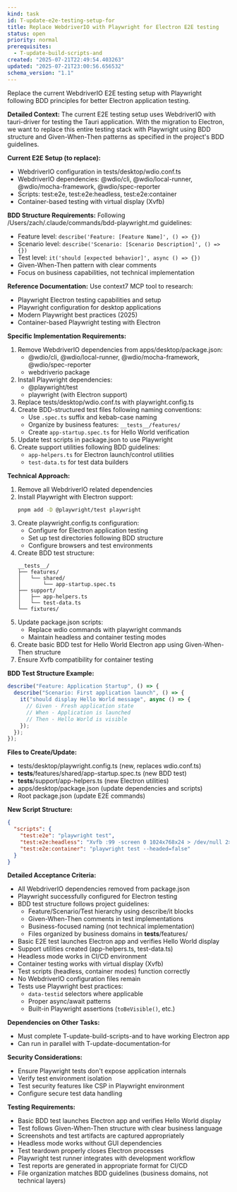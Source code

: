 ```yaml
---
kind: task
id: T-update-e2e-testing-setup-for
title: Replace WebdriverIO with Playwright for Electron E2E testing
status: open
priority: normal
prerequisites:
  - T-update-build-scripts-and
created: "2025-07-21T22:49:54.403263"
updated: "2025-07-21T23:00:56.656532"
schema_version: "1.1"
---
```


Replace the current WebdriverIO E2E testing setup with Playwright following BDD principles for better Electron application testing.

**Detailed Context:**
The current E2E testing setup uses WebdriverIO with tauri-driver for testing the Tauri application. With the migration to Electron, we want to replace this entire testing stack with Playwright using BDD structure and Given-When-Then patterns as specified in the project's BDD guidelines.

**Current E2E Setup (to replace):**

- WebdriverIO configuration in tests/desktop/wdio.conf.ts
- WebdriverIO dependencies: @wdio/cli, @wdio/local-runner, @wdio/mocha-framework, @wdio/spec-reporter
- Scripts: test:e2e, test:e2e:headless, test:e2e:container
- Container-based testing with virtual display (Xvfb)

**BDD Structure Requirements:**
Following /Users/zach/.claude/commands/bdd-playwright.md guidelines:

- Feature level: `describe('Feature: [Feature Name]', () => {})`
- Scenario level: `describe('Scenario: [Scenario Description]', () => {})`
- Test level: `it('should [expected behavior]', async () => {})`
- Given-When-Then pattern with clear comments
- Focus on business capabilities, not technical implementation

**Reference Documentation:**
Use context7 MCP tool to research:

- Playwright Electron testing capabilities and setup
- Playwright configuration for desktop applications
- Modern Playwright best practices (2025)
- Container-based Playwright testing with Electron

**Specific Implementation Requirements:**

1. Remove WebdriverIO dependencies from apps/desktop/package.json:
   - @wdio/cli, @wdio/local-runner, @wdio/mocha-framework, @wdio/spec-reporter
   - webdriverio package
2. Install Playwright dependencies:
   - @playwright/test
   - playwright (with Electron support)
3. Replace tests/desktop/wdio.conf.ts with playwright.config.ts
4. Create BDD-structured test files following naming conventions:
   - Use `.spec.ts` suffix and kebab-case naming
   - Organize by business features: `__tests__/features/`
   - Create `app-startup.spec.ts` for Hello World verification
5. Update test scripts in package.json to use Playwright
6. Create support utilities following BDD guidelines:
   - `app-helpers.ts` for Electron launch/control utilities
   - `test-data.ts` for test data builders

**Technical Approach:**

1. Remove all WebdriverIO related dependencies
2. Install Playwright with Electron support:
   ```bash
   pnpm add -D @playwright/test playwright
   ```
3. Create playwright.config.ts configuration:
   - Configure for Electron application testing
   - Set up test directories following BDD structure
   - Configure browsers and test environments
4. Create BDD test structure:
   ```
   __tests__/
   ├── features/
   │   └── shared/
   │       └── app-startup.spec.ts
   ├── support/
   │   ├── app-helpers.ts
   │   └── test-data.ts
   └── fixtures/
   ```
5. Update package.json scripts:
   - Replace wdio commands with playwright commands
   - Maintain headless and container testing modes
6. Create basic BDD test for Hello World Electron app using Given-When-Then structure
7. Ensure Xvfb compatibility for container testing

**BDD Test Structure Example:**

```typescript
describe("Feature: Application Startup", () => {
  describe("Scenario: First application launch", () => {
    it("should display Hello World message", async () => {
      // Given - Fresh application state
      // When - Application is launched
      // Then - Hello World is visible
    });
  });
});
```

**Files to Create/Update:**

- tests/desktop/playwright.config.ts (new, replaces wdio.conf.ts)
- **tests**/features/shared/app-startup.spec.ts (new BDD test)
- **tests**/support/app-helpers.ts (new Electron utilities)
- apps/desktop/package.json (update dependencies and scripts)
- Root package.json (update E2E commands)

**New Script Structure:**

```json
{
  "scripts": {
    "test:e2e": "playwright test",
    "test:e2e:headless": "Xvfb :99 -screen 0 1024x768x24 > /dev/null 2>&1 & sleep 2 && DISPLAY=:99 playwright test",
    "test:e2e:container": "playwright test --headed=false"
  }
}
```

**Detailed Acceptance Criteria:**

- All WebdriverIO dependencies removed from package.json
- Playwright successfully configured for Electron testing
- BDD test structure follows project guidelines:
  - Feature/Scenario/Test hierarchy using describe/it blocks
  - Given-When-Then comments in test implementations
  - Business-focused naming (not technical implementation)
  - Files organized by business domains in **tests**/features/
- Basic E2E test launches Electron app and verifies Hello World display
- Support utilities created (app-helpers.ts, test-data.ts)
- Headless mode works in CI/CD environment
- Container testing works with virtual display (Xvfb)
- Test scripts (headless, container modes) function correctly
- No WebdriverIO configuration files remain
- Tests use Playwright best practices:
  - `data-testid` selectors where applicable
  - Proper async/await patterns
  - Built-in Playwright assertions (`toBeVisible()`, etc.)

**Dependencies on Other Tasks:**

- Must complete T-update-build-scripts-and to have working Electron app
- Can run in parallel with T-update-documentation-for

**Security Considerations:**

- Ensure Playwright tests don't expose application internals
- Verify test environment isolation
- Test security features like CSP in Playwright environment
- Configure secure test data handling

**Testing Requirements:**

- Basic BDD test launches Electron app and verifies Hello World display
- Test follows Given-When-Then structure with clear business language
- Screenshots and test artifacts are captured appropriately
- Headless mode works without GUI dependencies
- Test teardown properly closes Electron processes
- Playwright test runner integrates with development workflow
- Test reports are generated in appropriate format for CI/CD
- File organization matches BDD guidelines (business domains, not technical layers)
